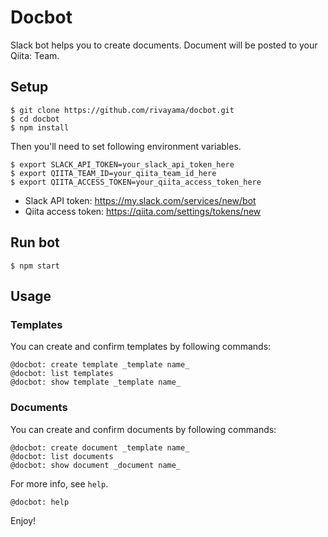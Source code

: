 # Docbot

Slack bot helps you to create documents. Document will be posted to your Qiita: Team.

## Setup

	$ git clone https://github.com/rivayama/docbot.git
	$ cd docbot
	$ npm install

Then you'll need to set following environment variables.

	$ export SLACK_API_TOKEN=your_slack_api_token_here
	$ export QIITA_TEAM_ID=your_qiita_team_id_here
	$ export QIITA_ACCESS_TOKEN=your_qiita_access_token_here

- Slack API token: https://my.slack.com/services/new/bot
- Qiita access token: https://qiita.com/settings/tokens/new

## Run bot

	$ npm start

## Usage

### Templates

You can create and confirm templates by following commands:

	@docbot: create template _template name_
	@docbot: list templates
	@docbot: show template _template name_

### Documents

You can create and confirm documents by following commands:

	@docbot: create document _template name_
	@docbot: list documents
	@docbot: show document _document name_

For more info, see `help`.

	@docbot: help

Enjoy!
